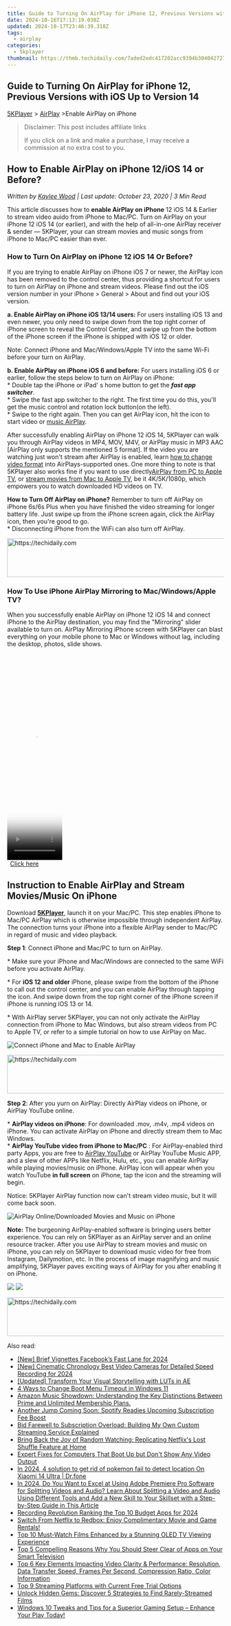 ```yaml
---
title: Guide to Turning On AirPlay for iPhone 12, Previous Versions with iOS Up to Version 14
date: 2024-10-16T17:13:19.038Z
updated: 2024-10-17T23:46:39.318Z
tags:
  - airplay
categories:
  - 5kplayer
thumbnail: https://thmb.techidaily.com/7aded2edc417202acc9394b304042727d6eb0d2ac27c609d7377dead2e886b5a.jpg
---
```


## Guide to Turning On AirPlay for iPhone 12, Previous Versions with iOS Up to Version 14

[5KPlayer](https://tools.techidaily.com/5kplayer/products/) \> [AirPlay](https://tools.techidaily.com/5kplayer/airplay/) \>Enable AirPlay on iPhone

>  Disclaimer: This post includes affiliate links
>
>  If you click on a link and make a purchase, I may receive a commission at no extra cost to you.
>

## How to Enable AirPlay on iPhone 12/iOS 14 or Before?

 _Written by [Kaylee Wood](https://www.quora.com/profile/Amanda-Hu-21) | Last update: October 23, 2020 | 3 Min Read_ 

This article discusses how to **enable AirPlay on iPhone** 12 iOS 14 & Earlier to stream video auido from iPhone to Mac/PC. Turn on AirPlay on your iPhone 12 iOS 14 (or earlier), and with the help of all-in-one AirPlay receiver & sender — 5KPlayer, your can stream movies and music songs from iPhone to Mac/PC easier than ever.

### How to Turn On AirPlay on iPhone 12 iOS 14 Or Before?

If you are trying to enable AirPlay on iPhone iOS 7 or newer, the AirPlay icon has been removed to the control center, thus providing a shortcut for users to turn on AirPlay on iPhone and stream videos. Please find out the iOS version number in your iPhone > General > About and find out your iOS version.

**a. Enable AirPlay on iPhone iOS 13/14 users:** For users installing iOS 13 and even newer, you only need to swipe down from the top right corner of iPhone screen to reveal the Control Center, and swipe up from the bottom of the iPhone screen if the iPhone is shipped with iOS 12 or older.

Note: Connect iPhone and Mac/Windows/Apple TV into the same Wi-Fi before your turn on AirPlay.

**b. Enable AirPlay on iPhone iOS 6 and before:** For users installing iOS 6 or earlier, follow the steps below to turn on AirPlay on iPhone:  
 \* Double tap the iPhone or iPad' s home button to get the **_fast app switcher_**.  
 \* Swipe the fast app switcher to the right. The first time you do this, you'll get the music control and rotation lock button(on the left).  
 \* Swipe to the right again. Then you can get AirPlay icon, hit the icon to start video or [music AirPlay](https://tools.techidaily.com/5kplayer/airplay/). 

After successfully enabling AirPlay on iPhone 12 iOS 14, 5KPlayer can walk you through AirPlay videos in MP4, MOV, M4V, or AirPlay music in MP3 AAC \[AirPlay only supports the mentioned 5 format\]. If the video you are watching just won't stream after AirPlay is enabled, learn [how to change video format](https://tools.techidaily.com/5kplayer/youtube-download/) into AirPlays-supported ones. One more thing to note is that 5KPlayer also works fine if you want to use directly[AirPlay from PC to Apple TV](https://tools.techidaily.com/5kplayer/airplay/), or [stream movies from Mac to Apple TV](https://tools.techidaily.com/5kplayer/airplay/), be it 4K/5K/1080p, which empowers you to watch downloaded HD videos on TV.

**How to Turn Off AirPlay on iPhone?** 
 Remember to turn off AirPlay on iPhone 6s/6s Plus when you have finished the video streaming for longer battery life. Just swipe up from the iPhone screen again, click the AirPlay icon, then you're good to go.   
 \* Disconnecting iPhone from the WiFi can also turn off AirPlay.

<!-- affiliate ads begin -->
<a href="https://aligracehair.sjv.io/c/5597632/1896546/19272" target="_top" id="1896546">
  <img src="//a.impactradius-go.com/display-ad/19272-1896546" border="0" alt="https://techidaily.com" width="728" height="90"/>
</a>
<img height="0" width="0" src="https://aligracehair.sjv.io/i/5597632/1896546/19272" style="position:absolute;visibility:hidden;" border="0" />
<!-- affiliate ads end -->

### How To Use iPhone AirPlay Mirroring to Mac/Windows/Apple TV?

When you successfully enable AirPlay on iPhone 12 iOS 14 and connect iPhone to the AirPlay destination, you may find the "Mirroring" slider available to turn on. AirPlay Mirroring iPhone screen with 5KPlayer can blast everything on your mobile phone to Mac or Windows without lag, including the desktop, photos, slide shows. 

<!-- affiliate ads begin -->
<span id="1938136">
					<video width="128" height="480" style="cursor:pointer"
           poster="//a.impactradius-go.com/display-clicktoplayimage/1938136.png"
           onclick="if(!this.playClicked){this.play();this.setAttribute('controls',true);this.playClicked=true;}">
	   <source src="//a.impactradius-go.com/display-ad/22993-1938136">
	   <img src="//a.impactradius-go.com/display-clicktoplayimage/1938136.png" style="border: none; height: 100%; width: 100%; object-fit: contain">
	</video>
	<div style="width:80px;text-align:center"><a href="javascript:window.open(decodeURIComponent('https%3A%2F%2Fhomestyler.sjv.io%2Fc%2F5597632%2F1938136%2F22993'), '_blank');void(0);">Click here</a></div>
</span>
<img height="0" width="0" src="https://imp.pxf.io/i/5597632/1938136/22993" style="position:absolute;visibility:hidden;" border="0" />
<!-- affiliate ads end -->

## Instruction to Enable AirPlay and Stream Movies/Music On iPhone

Download [**5KPlayer**](https://tools.techidaily.com/5kplayer/products/), launch it on your Mac/PC. This step enables iPhone to Mac/PC AirPlay which is otherwise impossible through independent AirPlay. The connection turns your iPhone into a flexible AirPlay sender to Mac/PC in regard of music and video playback.

**Step 1**: Connect iPhone and Mac/PC to turn on AirPlay.

\* Make sure your iPhone and Mac/Windows are connected to the same WiFi before you activate AirPlay. 

\* For **iOS 12 and older** iPhone, please swipe from the bottom of the iPhone to call out the control center, and you can enable AirPlay through tapping the icon. And swipe down from the top right corner of the iPhone screen if iPhone is running iOS 13 or 14.

\* With AirPlay server 5KPlayer, you can not only activate the AirPlay connection from iPhone to Mac Windows, but also stream videos from PC to Apple TV, or refer to a simple tutorial on how to use AirPlay on Mac.

![Connect iPhone and Mac to Enable AirPlay](https://www.5kplayer.com/airplay/img/5kplayer-freeaacplayer-yxt-030603.jpg) 

<!-- affiliate ads begin -->
<a href="https://ephamedtechinc.pxf.io/c/5597632/2137225/26400" target="_top" id="2137225">
  <img src="//a.impactradius-go.com/display-ad/26400-2137225" border="0" alt="https://techidaily.com" width="728" height="90"/>
</a>
<img height="0" width="0" src="https://ephamedtechinc.pxf.io/i/5597632/2137225/26400" style="position:absolute;visibility:hidden;" border="0" />
<!-- affiliate ads end -->

**Step 2**: After you yurn on AirPlay: Directly AirPlay videos on iPhone, or AirPlay YouTube online. 

\* **AirPlay videos on iPhone**: For downloaded .mov, .m4v, .mp4 videos on iPhone. You can activate AirPlay on iPhone and directly stream them to Mac Windows.  
 \* **AirPlay YouTube video from iPhone to Mac/PC** : For AirPlay-enabled third party Apps, you are free to [AirPlay YouTube](https://tools.techidaily.com/5kplayer/airplay/) or AirPlay YouTube Music APP, and a slew of other APPs like Netflix, Hulu, etc., you can enable AirPlay while playing movies/music on iPhone. AirPlay icon will appear when you watch YouTube **in full screen** on iPhone, tap the icon and the streaming will begin.

Notice: 5KPlayer AirPlay function now can't stream video music, but it will come back soon.

![AirPlay Online/Downloaded Movies and Music on iPhone](https://www.5kplayer.com/airplay/img/airplay-iphone-ipad.jpg) 

**Note:** The burgeoning AirPlay-enabled software is bringing users better experience. You can rely on 5KPlayer as an AirPlay server and an online resource tracker. After you use AirPlay to stream movies and music on iPhone, you can rely on 5KPlayer to download music video for free from Instagram, Dailymotion, etc. In the process of image magnifying and music amplifying, 5KPlayer paves exciting ways of AirPlay for you after enabling it on iPhone.

[![](https://www.5kplayer.com/airplay/../button/freedownwhitewin.png)](https://tools.techidaily.com/5kplayer/products/) [![](https://www.5kplayer.com/airplay/../button/freedownbackmac.png)](https://tools.techidaily.com/5kplayer/products/)

<!-- affiliate ads begin -->
<a href="https://united.elfm.net/c/5597632/517826/4704" target="_top" id="517826">
  <img src="//a.impactradius-go.com/display-ad/4704-517826" border="0" alt="https://techidaily.com" width="728" height="90"/>
</a>
<img height="0" width="0" src="https://united.elfm.net/i/5597632/517826/4704" style="position:absolute;visibility:hidden;" border="0" />
<!-- affiliate ads end -->

<ins class="adsbygoogle"
     style="display:block"
     data-ad-format="autorelaxed"
     data-ad-client="ca-pub-7571918770474297"
     data-ad-slot="1223367746"></ins>

<ins class="adsbygoogle"
     style="display:block"
     data-ad-client="ca-pub-7571918770474297"
     data-ad-slot="8358498916"
     data-ad-format="auto"
     data-full-width-responsive="true"></ins>

<span class="atpl-alsoreadstyle">Also read:</span>
<div><ul>
<li><a href="https://facebook-video-recording.techidaily.com/new-brief-vignettes-facebooks-fast-lane-for-2024/"><u>[New] Brief Vignettes Facebook’s Fast Lane for 2024</u></a></li>
<li><a href="https://article-knowledge.techidaily.com/new-cinematic-chronology-best-video-cameras-for-detailed-speed-recording-for-2024/"><u>[New] Cinematic Chronology Best Video Cameras for Detailed Speed Recording for 2024</u></a></li>
<li><a href="https://some-skills.techidaily.com/updated-transform-your-visual-storytelling-with-luts-in-ae/"><u>[Updated] Transform Your Visual Storytelling with LUTs in AE</u></a></li>
<li><a href="https://win11-tips.techidaily.com/4-ways-to-change-boot-menu-timeout-in-windows-11/"><u>4 Ways to Change Boot Menu Timeout in Windows 11</u></a></li>
<li><a href="https://media-tips.techidaily.com/amazon-music-showdown-understanding-the-key-distinctions-between-prime-and-unlimited-membership-plans/"><u>Amazon Music Showdown: Understanding the Key Distinctions Between Prime and Unlimited Membership Plans.</u></a></li>
<li><a href="https://media-tips.techidaily.com/another-jump-coming-soon-spotify-readies-upcoming-subscription-fee-boost/"><u>Another Jump Coming Soon: Spotify Readies Upcoming Subscription Fee Boost</u></a></li>
<li><a href="https://media-tips.techidaily.com/bid-farewell-to-subscription-overload-building-my-own-custom-streaming-service-explained/"><u>Bid Farewell to Subscription Overload: Building My Own Custom Streaming Service Explained</u></a></li>
<li><a href="https://media-tips.techidaily.com/bring-back-the-joy-of-random-watching-replicating-netflixs-lost-shuffle-feature-at-home/"><u>Bring Back the Joy of Random Watching: Replicating Netflix's Lost Shuffle Feature at Home</u></a></li>
<li><a href="https://tech-renaissance.techidaily.com/expert-fixes-for-computers-that-boot-up-but-dont-show-any-video-output/"><u>Expert Fixes for Computers That Boot Up but Don't Show Any Video Output</u></a></li>
<li><a href="https://android-pokemon-go.techidaily.com/in-2024-4-solution-to-get-rid-of-pokemon-fail-to-detect-location-on-xiaomi-14-ultra-drfone-by-drfone-virtual-android/"><u>In 2024, 4 solution to get rid of pokemon fail to detect location On Xiaomi 14 Ultra | Dr.fone</u></a></li>
<li><a href="https://ai-editing-video.techidaily.com/in-2024-do-you-want-to-excel-at-using-adobe-premiere-pro-software-for-splitting-videos-and-audio-learn-about-splitting-a-video-and-audio-using-different-too/"><u>In 2024, Do You Want to Excel at Using Adobe Premiere Pro Software for Splitting Videos and Audio? Learn About Splitting a Video and Audio Using Different Tools and Add a New Skill to Your Skillset with a Step-by-Step Guide in This Article</u></a></li>
<li><a href="https://visual-screen-recording.techidaily.com/recording-revolution-ranking-the-top-10-budget-apps-for-2024/"><u>Recording Revolution Ranking the Top 10 Budget Apps for 2024</u></a></li>
<li><a href="https://media-tips.techidaily.com/switch-from-netflix-to-redbox-enjoy-complimentary-movie-and-game-rentals/"><u>Switch From Netflix to Redbox: Enjoy Complimentary Movie and Game Rentals!</u></a></li>
<li><a href="https://media-tips.techidaily.com/top-10-must-watch-films-enhanced-by-a-stunning-oled-tv-viewing-experience/"><u>Top 10 Must-Watch Films Enhanced by a Stunning OLED TV Viewing Experience</u></a></li>
<li><a href="https://media-tips.techidaily.com/top-5-compelling-reasons-why-you-should-steer-clear-of-apps-on-your-smart-television/"><u>Top 5 Compelling Reasons Why You Should Steer Clear of Apps on Your Smart Television</u></a></li>
<li><a href="https://discover-help.techidaily.com/top-6-key-elements-impacting-video-clarity-and-performance-resolution-data-transfer-speed-frames-per-second-compression-ratio-color-information/"><u>Top 6 Key Elements Impacting Video Clarity & Performance: Resolution, Data Transfer Speed, Frames Per Second, Compression Ratio, Color Information</u></a></li>
<li><a href="https://media-tips.techidaily.com/top-9-streaming-platforms-with-current-free-trial-options/"><u>Top 9 Streaming Platforms with Current Free Trial Options</u></a></li>
<li><a href="https://media-tips.techidaily.com/unlock-hidden-gems-discover-5-strategies-to-find-rarely-streamed-films/"><u>Unlock Hidden Gems: Discover 5 Strategies to Find Rarely-Streamed Films</u></a></li>
<li><a href="https://techidaily.com/windows-10-tweaks-and-tips-for-a-superior-gaming-setup-enhance-your-play-today/"><u>Windows 10 Tweaks and Tips for a Superior Gaming Setup – Enhance Your Play Today!</u></a></li>
</ul></div>

